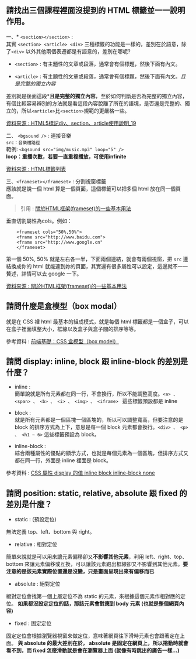 ## 請找出三個課程裡面沒提到的 HTML 標籤並一一說明作用。

  一、* `<section></section>` : <br>
  其實 `<section> <article> <div>` 三種標籤的功能是一樣的，差別在於語意，除了`<div>` 以外其他兩個表遷都是有語意的，差別在哪呢?

  * `<section>` : 有主題性的文章或段落，通常會有個標題，然後下面有內文。

   * `<article>` : 有主題性的文章或段落，通常會有個標題，然後下面有內文。*且是完整的獨立內容*

   差別就是後面這段***且是完整的獨立內容**，至於如何判斷是否為完整的獨立內容，有個比較容易辨別的方法就是看這段內容脫離了所在的語境，是否還是完整的、獨立的，所以`<article>`比`<section>`規範的更嚴格一些。

   [資料來源 : HTML5標記div、section、article使用說明_19](https://yongxjb.pixnet.net/blog/post/6312952)

   二、 `<bgsound />` : 連接音樂 <br>
   `src：音樂檔路徑`<br>
   範例: `<bgsound src="img/music.mp3"
   loop="5" />`  
   **loop：重播次數，若要一直重複播放，可使用infinite**

   [資料來源 : HTML標籤列表](http://web.thu.edu.tw/hzed/www/tag.htm)

   三、`<frameset></frameset>` : 分割視窗標籤<br>
  應該就是說一個 html 算是一個頁面，這個標籤可以把多個 html 放在同一個頁面。

>引用 : [關於HTML框架(frameset)的一些基本用法](https://www.itread01.com/content/1543812006.html)

垂直切割屬性為cols。例如：

        <frameset cols="50%,50%">
        <frame src="http://www.baidu.com">
        <frame src="http://www.google.cn"
        </frameset>
  第一個 50%, 50% 就是左右各一半，下面兩個連結，就會有兩個視窗，把 `src` 連結換成你的 html 就能連到妳的頁面，其實還有很多屬性可以設定，這邊就不一一贅述，詳情可以去 google 一下。

  [資料來源 : 關於HTML框架(frameset)的一些基本用法](https://www.itread01.com/content/1543812006.html)
## 請問什麼是盒模型（box modal）
  就是在 CSS 裡 html 最基本的組成模式，就是每個 html 標籤都是一個盒子，可以在盒子裡面填整大小，框線以及盒子與盒子間的排序等等。

  參考資料 : [前端基礎：CSS 盒模型（box model）](https://medium.com/@hugh_Program_learning_diary_Js/%E5%89%8D%E7%AB%AF%E5%9F%BA%E7%A4%8E-css-%E7%9B%92%E6%A8%A1%E5%9E%8B-box-model-1b977df8d3d0) 

## 請問 display: inline, block 跟 inline-block 的差別是什麼？

 * inline : <br>
 簡單說就是所有元素都在同一行，不會換行，所以不能調整高度。```<a> 、 <span> 、 <b> 、 <i> 、 <img> 、 <iframe> ``` 這些標籤預設都是 inline

 * block : <br>
 就是所有元素都是一個區塊一個區塊的，所以可以調整寬高，但要注意的是 block 的排序方式為上下，意思是每一個 block 元素都會換行。```<div> 、 <p> 、 <h1 ~ 6>``` 這些標籤預設為 block。

 * inline-block : <br>
 綜合兩種屬性的優點的顯示方式，也就是每個元素為一個區塊，但排序方式又都在同一行，外面是 inline 裡面是 block。

參考資料 : [CSS 屬性 display 的值 inline block inline-block none](https://blog.xuite.net/vexed/tech/29221717-CSS+%E5%B1%AC%E6%80%A7+display+%E7%9A%84%E5%80%BC+inline+block+inline-block+none)

## 請問 position: static, relative, absolute 跟 fixed 的差別是什麼？

 * static : (預設定位)

無法定義 top、left、bottom 與 right。

 * relative : 相對定位

 簡單來說就是可以用來讓元素偏移卻又**不影響其他元素**，利用 left、right、top、bottom 來讓元素偏移或互換，可以讓該元素跑出框線卻又不影響到其他元素。**要注意的是該元素實際位置還是沒變，只是畫面呈現出來有偏移而已** 

 * absolute : 絕對定位

 絕對定位會找第一個上層定位不為 static 的元素，來根據這個元素作相對應的定位。
**如果都沒設定定位的話，那該元素會對應到 body 元素 (也就是整個網頁內容)**

 * fixed : 固定定位

 固定定位會根據瀏覽器視窗來做定位，意味著網頁往下滑時元素也會跟著定在上面。
 **與 absolute 的最大差別在於， absolute 是固定在網頁上，所以捲動時就會看不到，而 fixed 怎麼滑動就是會在瀏覽器上面 (就像有時跳出的廣告一樣...)**


